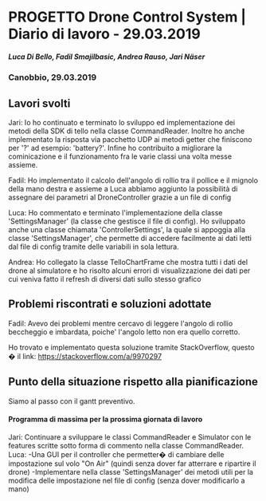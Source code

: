# PROGETTO Drone Control System | Diario di lavoro - 29.03.2019
##### Luca Di Bello, Fadil Smajilbasic, Andrea Rauso, Jari Näser
### Canobbio, 29.03.2019

## Lavori svolti

Jari:
Io ho continuato e terminato lo sviluppo ed implementazione dei metodi della SDK di tello nella classe CommandReader.
Inoltre ho anche implementato la risposta via pacchetto UDP ai metodi getter che finiscono per '?' ad esempio: 'battery?'.
Infine ho contribuito a migliorare la cominicazione e il funzionamento fra le varie classi una volta messe assieme.

Fadil:
Ho implementato il calcolo dell'angolo di rollio tra il pollice e il mignolo della mano destra e assieme a Luca abbiamo aggiunto la possibilità di assegnare dei parametri al DroneController grazie a un file di config

Luca:
Ho commentato e terminato l'implementazione della classe 'SettingsManager' (la classe che gestisce il file di config). Ho sviluppato anche una classe chiamata 'ControllerSettings', la quale si appoggia alla classe 'SettingsManager', che permette di accedere facilmente ai dati letti dal file di config tramite delle variabili
in sola lettura.

Andrea:
Ho collegato la classe TelloChartFrame che mostra tutti i dati del drone al simulatore e ho risolto alcuni errori di visualizzazione dei dati per cui veniva fatto il refresh di diversi dati sullo stesso grafico

## Problemi riscontrati e soluzioni adottate
Fadil:
Avevo dei problemi mentre cercavo di leggere l'angolo di rollio beccheggio e imbardata, poiche' l'angolo letto non era quello corretto.

Ho trovato e implementato questa soluzione tramite StackOverflow, questo � il link: https://stackoverflow.com/a/9970297

## Punto della situazione rispetto alla pianificazione
Siamo al passo con il gantt preventivo.

#### Programma di massima per la prossima giornata di lavoro
Jari:
Continuare a sviluppare le classi CommandReader e Simulator con le features scritte sotto forma di commento nella classe CommandReader.
Luca:
-Una GUI per il controller che permetter� di cambiare delle impostazione sul volo "On Air" (quindi senza dover far atterrare e ripartire il drone)
-Implementare nella classe 'SettingsManager' dei metodi utili per la modifica delle impostazione nel file di config (senza dover modificarlo a mano)
